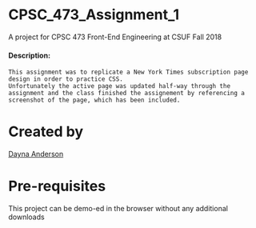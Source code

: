 # CPSC_473_Assignment_1
A project for CPSC 473 Front-End Engineering at CSUF Fall 2018
#### Description:
```
This assignment was to replicate a New York Times subscription page design in order to practice CSS. 
Unfortunately the active page was updated half-way through the assignment and the class finished the assignement by referencing a screenshot of the page, which has been included.
```
# Created by
[Dayna Anderson](https://github.com/Dayna-A)

# Pre-requisites
This project can be demo-ed in the browser without any additional downloads

